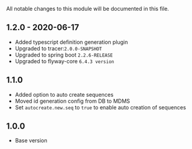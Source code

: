All notable changes to this module will be documented in this file.

## 1.2.0 - 2020-06-17

- Added typescript definition generation plugin
- Upgraded to tracer:`2.0.0-SNAPSHOT`
- Upgraded to spring boot `2.2.6-RELEASE`
- Upgraded to flyway-core `6.4.3 version`

## 1.1.0

- Added option to auto create sequences
- Moved id generation config from DB to MDMS
- Set `autocreate.new.seq` to `true` to enable auto creation of sequences

## 1.0.0

- Base version
